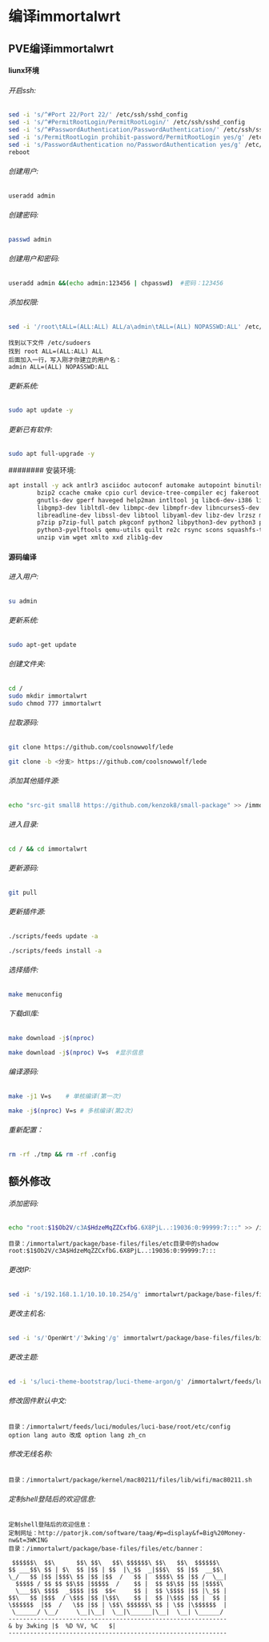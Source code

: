 # 编译immortalwrt
## PVE编译immortalwrt
#### liunx环境
###### 开启ssh:
```sh
sed -i 's/^#Port 22/Port 22/' /etc/ssh/sshd_config
sed -i 's/^#PermitRootLogin/PermitRootLogin/' /etc/ssh/sshd_config
sed -i 's/^#PasswordAuthentication/PasswordAuthentication/' /etc/ssh/sshd_config
sed -i 's/PermitRootLogin prohibit-password/PermitRootLogin yes/g' /etc/ssh/sshd_config
sed -i 's/PasswordAuthentication no/PasswordAuthentication yes/g' /etc/ssh/sshd_config
reboot
```
###### 创建用户:
```sh
useradd admin
```
###### 创建密码:
```sh
passwd admin
```
###### 创建用户和密码:
```sh
useradd admin &&(echo admin:123456 | chpasswd)  #密码：123456 
```
###### 添加权限:
```sh
sed -i '/root\tALL=(ALL:ALL) ALL/a\admin\tALL=(ALL) NOPASSWD:ALL' /etc/sudoers
```
```
找到以下文件 /etc/sudoers 
找到 root	ALL=(ALL:ALL) ALL
后面加入一行，写入刚才你建立的用户名：
admin ALL=(ALL) NOPASSWD:ALL
```
###### 更新系统:
```sh
sudo apt update -y
```
###### 更新已有软件:
```sh
sudo apt full-upgrade -y
```
######## 安装环境:
```sh
apt install -y ack antlr3 asciidoc autoconf automake autopoint binutils bison build-essential \
		bzip2 ccache cmake cpio curl device-tree-compiler ecj fakeroot fastjar flex gawk gettext git \
		gnutls-dev gperf haveged help2man intltool jq libc6-dev-i386 libelf-dev lib32gcc-s1 libglib2.0-dev \
		libgmp3-dev libltdl-dev libmpc-dev libmpfr-dev libncurses5-dev libncursesw5 libncursesw5-dev \
		libreadline-dev libssl-dev libtool libyaml-dev libz-dev lrzsz mkisofs msmtp nano ninja-build \
		p7zip p7zip-full patch pkgconf python2 libpython3-dev python3 python3-pip python3-ply python3-docutils \
		python3-pyelftools qemu-utils quilt re2c rsync scons squashfs-tools subversion swig texinfo uglifyjs \
		unzip vim wget xmlto xxd zlib1g-dev
```
#### 源码编译
###### 进入用户:
```sh
su admin
```
###### 更新系统:
```sh
sudo apt-get update
```
###### 创建文件夹:
```sh
cd /
sudo mkdir immortalwrt
sudo chmod 777 immortalwrt
```
###### 拉取源码:
```sh
git clone https://github.com/coolsnowwolf/lede
```
```sh
git clone -b <分支> https://github.com/coolsnowwolf/lede
```

###### 添加其他插件源:
```sh
echo "src-git small8 https://github.com/kenzok8/small-package" >> /immortalwrt/feeds.conf.default
```
###### 进入目录:
```sh
cd / && cd immortalwrt
```
###### 更新源码:
```sh
git pull
```
###### 更新插件源:
```sh
./scripts/feeds update -a
```
```sh
./scripts/feeds install -a
```
###### 选择插件:
```sh
make menuconfig
```
###### 下载dll库:
```sh
make download -j$(nproc)
```
```sh
make download -j$(nproc) V=s  #显示信息
```
###### 编译源码:
```sh
make -j1 V=s	# 单核编译(第一次)
```
```sh
make -j$(nproc) V=s	# 多核编译(第2次)
```
###### 重新配置：
```sh
rm -rf ./tmp && rm -rf .config
```

## 额外修改
###### 添加密码:
```sh
echo "root:$1$Ob2V/c3A$HdzeMqZZCxfbG.6X8PjL..:19036:0:99999:7:::" >> /immortalwrt/package/base-files/files/etc/shadow
```
```
目录：/immortalwrt/package/base-files/files/etc目录中的shadow
root:$1$Ob2V/c3A$HdzeMqZZCxfbG.6X8PjL..:19036:0:99999:7:::
```
###### 更改IP:
```sh
sed -i 's/192.168.1.1/10.10.10.254/g' immortalwrt/package/base-files/files/bin/config_generate
```
###### 更改主机名:
```sh
sed -i 's/'OpenWrt'/'3wking'/g' immortalwrt/package/base-files/files/bin/config_generate
```
###### 更改主题:
```sh
ed -i 's/luci-theme-bootstrap/luci-theme-argon/g' /immortalwrt/feeds/luci/collections/luci/Makefile
```
###### 修改固件默认中文:
```
目录：/immortalwrt/feeds/luci/modules/luci-base/root/etc/config
option lang auto 改成 option lang zh_cn
```
###### 修改无线名称:
```
目录：/immortalwrt/package/kernel/mac80211/files/lib/wifi/mac80211.sh
```
###### 定制shell登陆后的欢迎信息:
```
定制shell登陆后的欢迎信息：
定制网址：http://patorjk.com/software/taag/#p=display&f=Big%20Money-nw&t=3WKING
目录：/immortalwrt/package/base-files/files/etc/banner：
```
```
 $$$$$$\  $$\      $$\ $$\   $$\ $$$$$$\ $$\   $$\  $$$$$$\  
$$ ___$$\ $$ | $\  $$ |$$ | $$  |\_$$  _|$$$\  $$ |$$  __$$\ 
\_/   $$ |$$ |$$$\ $$ |$$ |$$  /   $$ |  $$$$\ $$ |$$ /  \__|
  $$$$$ / $$ $$ $$\$$ |$$$$$  /    $$ |  $$ $$\$$ |$$ |$$$$\ 
  \___$$\ $$$$  _$$$$ |$$  $$<     $$ |  $$ \$$$$ |$$ |\_$$ |
$$\   $$ |$$$  / \$$$ |$$ |\$$\    $$ |  $$ |\$$$ |$$ |  $$ |
\$$$$$$  |$$  /   \$$ |$$ | \$$\ $$$$$$\ $$ | \$$ |\$$$$$$  |
 \______/ \__/     \__|\__|  \__|\______|\__|  \__| \______/ 
-------------------------------------------------------------
& by 3wking |$	%D %V, %C	$|    
-------------------------------------------------------------
```